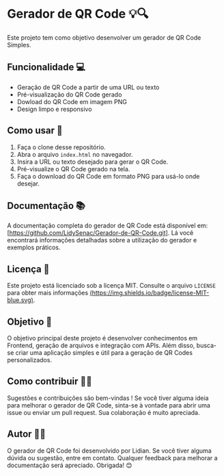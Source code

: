 # Gerador de QR Code 💡🔍
Este projeto tem como objetivo desenvolver um gerador de QR Code Simples.

## Funcionalidade 💻
- Geração de QR Code a partir de uma URL ou texto 
- Pré-visualização do QR Code gerado
- Dowload do QR Code em imagem PNG
- Design limpo e responsivo

## Como usar 📖
1. Faça o clone desse repositório.
2. Abra o arquivo `index.html` no navegador.
3. Insira a URL ou texto desejado para gerar o QR Code.
4. Pré-visualize o QR Code gerado na tela.
5. Faça o download do QR Code em formato PNG para usá-lo onde desejar.

## Documentação 📚
A documentação completa do gerador de QR Code está disponível em: [https://github.com/LidySenac/Gerador-de-QR-Code.git]. Lá você encontrará informações detalhadas sobre a utilização do gerador e exemplos práticos.

## Licença 📃
Este projeto está licenciado sob a licença MIT. Consulte o arquivo `LICENSE` para obter mais informações
[(https://img.shields.io/badge/license-MIT-blue.svg)](https://github.com/ProfRodolfo/gerador_qrcode/blob/main/LICENSE).

## Objetivo 🎯
O objetivo principal deste projeto é desenvolver conhecimentos em Frontend, geração de arquivos e integração com APIs. Além disso, busca-se criar uma aplicação simples e útil para a geração de QR Codes personalizados.

## Como contribuir 🙋‍♀️
Sugestões e contribuições são bem-vindas ! Se você tiver alguma ideia para melhorar o gerador de QR Code, sinta-se à vontade para abrir uma issue ou enviar um pull request. Sua colaboração é muito apreciada.

## Autor 👩‍💻
O gerador de QR Code foi desenvolvido por Lidian. Se você tiver alguma dúvida ou sugestão, entre em contato. Qualquer feedback para melhorar a documentação será apreciado. Obrigada! 😊